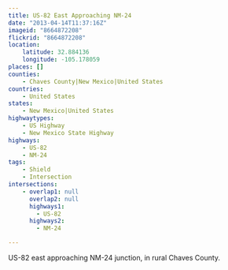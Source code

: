 ```yaml
---
title: US-82 East Approaching NM-24
date: "2013-04-14T11:37:16Z"
imageid: "8664872208"
flickrid: "8664872208"
location:
    latitude: 32.884136
    longitude: -105.178059
places: []
counties:
    - Chaves County|New Mexico|United States
countries:
    - United States
states:
    - New Mexico|United States
highwaytypes:
    - US Highway
    - New Mexico State Highway
highways:
    - US-82
    - NM-24
tags:
    - Shield
    - Intersection
intersections:
    - overlap1: null
      overlap2: null
      highways1:
        - US-82
      highways2:
        - NM-24

---
```

US-82 east approaching NM-24 junction, in rural Chaves County.